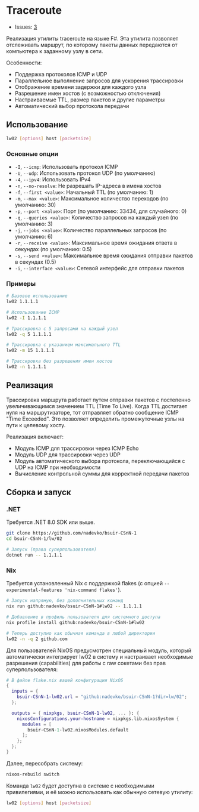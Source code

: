 # Traceroute

- Issues: [3](https://github.com/nadevko/bsuir-CSnN-1/issues/3)

Реализация утилиты traceroute на языке F#. Эта утилита позволяет отслеживать маршрут, по которому пакеты данных
передаются от компьютера к заданному узлу в сети.

Особенности:

- Поддержка протоколов ICMP и UDP
- Параллельное выполнение запросов для ускорения трассировки
- Отображение времени задержки для каждого узла
- Разрешение имен хостов (с возможностью отключения)
- Настраиваемые TTL, размер пакетов и другие параметры
- Автоматический выбор протокола передачи

## Использование

```bash
lw02 [options] host [packetsize]
```

### Основные опции

- `-I`, `--icmp`: Использовать протокол ICMP
- `-U`, `--udp`: Использовать протокол UDP (по умолчанию)
- `-4`, `--ipv4`: Использовать IPv4
- `-n`, `--no-resolve`: Не разрешать IP-адреса в имена хостов
- `-f`, `--first <value>`: Начальный TTL (по умолчанию: 1)
- `-m`, `--max <value>`: Максимальное количество переходов (по умолчанию: 30)
- `-p`, `--port <value>`: Порт (по умолчанию: 33434, для случайного: 0)
- `-q`, `--queries <value>`: Количество запросов на каждый узел (по умолчанию: 3)
- `-j`, `--jobs <value>`: Количество параллельных запросов (по умолчанию: 6)
- `-r`, `--receive <value>`: Максимальное время ожидания ответа в секундах (по умолчанию: 0.5)
- `-s`, `--send <value>`: Максимальное время ожидания отправки пакетов в секундах (0.5)
- `-i`, `--interface <value>`: Сетевой интерфейс для отправки пакетов

### Примеры

```bash
# Базовое использование
lw02 1.1.1.1

# Использование ICMP
lw02 -I 1.1.1.1

# Трассировка с 5 запросами на каждый узел
lw02 -q 5 1.1.1.1

# Трассировка с указанием максимального TTL
lw02 -m 15 1.1.1.1

# Трассировка без разрешения имен хостов
lw02 -n 1.1.1.1
```

## Реализация

Трассировка маршрута работает путем отправки пакетов с постепенно увеличивающимся значением TTL (Time To Live). Когда
TTL достигает нуля на маршрутизаторе, тот отправляет обратно сообщение ICMP "Time Exceeded". Это позволяет определить
промежуточные узлы на пути к целевому хосту.

Реализация включает:

- Модуль ICMP для трассировки через ICMP Echo
- Модуль UDP для трассировки через UDP
- Модуль автоматического выбора протокола, переключающийся с UDP на ICMP при необходимости
- Вычисление контрольной суммы для корректной передачи пакетов

## Сборка и запуск

### .NET

Требуется .NET 8.0 SDK или выше.

```bash
git clone https://github.com/nadevko/bsuir-CSnN-1
cd bsuir-CSnN-1/lw/02

# Запуск (права суперпользователя)
dotnet run -- 1.1.1.1
```

### Nix

Требуется установленный Nix с поддержкой flakes (с опцией `--experimental-features 'nix-command flakes'`).

```bash
# Запуск напрямую, без дополнительных команд
nix run github:nadevko/bsuir-CSnN-1#lw02 -- 1.1.1.1

# Добавление в профиль пользователя для системного доступа
nix profile install github:nadevko/bsuir-CSnN-1#lw02

# Теперь доступно как обычная команда в любой директории
lw02 -n -q 2 github.com
```

Для пользователей NixOS предусмотрен специальный модуль, который автоматически интегрирует lw02 в систему и настраивает
необходимые разрешения (capabilities) для работы с raw сокетами без прав суперпользователя:

```nix
# В файле flake.nix вашей конфигурации NixOS
{
  inputs = {
    bsuir-CSnN-1-lw02.url = "github:nadevko/bsuir-CSnN-1?dir=lw/02";
  };

  outputs = { nixpkgs, bsuir-CSnN-1-lw02, ... }: {
    nixosConfigurations.your-hostname = nixpkgs.lib.nixosSystem {
      modules = [
        bsuir-CSnN-1-lw02.nixosModules.default
      ];
    };
  };
}
```

Далее, пересобрать систему:

```bash
nixos-rebuild switch
```

Команда `lw02` будет доступна в системе с необходимыми привилегиями, и её можно использовать как обычную сетевую
утилиту:

```bash
lw02 [options] host [packetsize]
```
